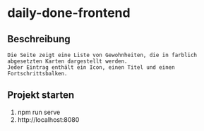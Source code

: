 # daily-done-frontend

## Beschreibung
```
Die Seite zeigt eine Liste von Gewohnheiten, die in farblich abgesetzten Karten dargestellt werden.  
Jeder Eintrag enthält ein Icon, einen Titel und einen Fortschrittsbalken.  
```

## Projekt starten
1. npm run serve
2. http://localhost:8080